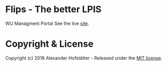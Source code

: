 # Flips - The better LPIS

WU Managment Portal
See the live [site](https://flips.hofstaetter.io).

# Copyright & License

Copyright (c) 2018 Alexander Hofstätter - Released under the [MIT license](LICENSE.md).